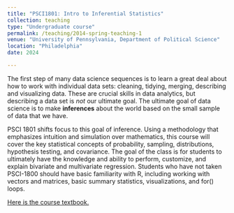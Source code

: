 ```yaml
---
title: "PSCI1801: Intro to Inferential Statistics"
collection: teaching
type: "Undergraduate course"
permalink: /teaching/2014-spring-teaching-1
venue: "University of Pennsylvania, Department of Political Science"
location: "Philadelphia"
date: 2024

---
```


The first step of many data science sequences is to learn a great deal about how to work with individual data sets: cleaning, tidying, merging, describing and visualizing data. These are crucial skills in data analytics, but describing a data set is *not* our ultimate goal. The ultimate goal of data science is to make **inferences** about the world based on the small sample of data that we have. 

PSCI 1801 shifts focus to this goal of inference. Using a methodology that emphasizes intuition and simulation over mathematics, this course will cover the key statistical concepts of probability, sampling, distributions, hypothesis testing, and covariance. The goal of the class is for students to ultimately have the knowledge and ability to perform, customize, and explain bivariate and multivariate regression. Students who have not taken PSCI-1800 should have basic familiarity with R, including working with vectors and matrices, basic summary statistics, visualizations, and for() loops. 

[Here is the course textbook.](https://marctrussler.github.io/IIS/)
